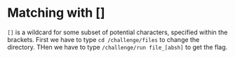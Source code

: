# Matching with []

`[]` is a wildcard for some subset of potential characters, specified within the brackets.
First we have to type `cd /challenge/files` to change the directory.
THen we have to type `/challenge/run file_[absh]` to get the flag.
